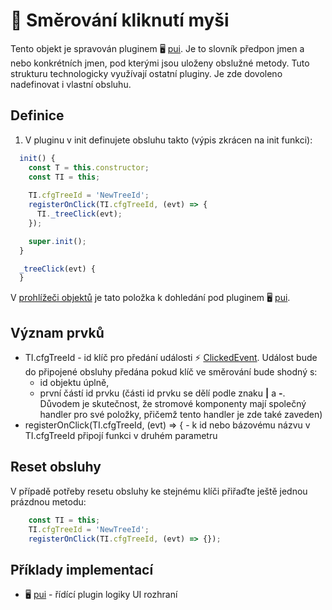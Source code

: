 # 🔀 Směrování kliknutí myši

Tento objekt je spravován pluginem 🖥️ [pui][pui]. Je to slovník předpon jmen a nebo konkrétních jmen, pod kterými jsou uloženy obslužné metody. Tuto strukturu technologicky využívají ostatní pluginy. Je zde dovoleno nadefinovat i vlastní obsluhu.

## Definice

1. V pluginu v init definujete obsluhu takto (výpis zkrácen na init funkci):

```javascript
  init() {
    const T = this.constructor;
    const TI = this;
    
    TI.cfgTreeId = 'NewTreeId';
    registerOnClick(TI.cfgTreeId, (evt) => {
      TI._treeClick(evt);
    });

    super.init();
  }

  _treeClick(evt) {
  }
```

V [prohlížeči objektů][oexplorer] je tato položka k dohledání pod pluginem 🖥️ [pui][puir].

## Význam prvků

- TI.cfgTreeId - id klíč pro předání události ⚡ [ClickedEvent][ClickedEvent]. Událost bude do připojené obsluhy předána pokud klíč ve směrování bude shodný s:
  - id objektu úplně,
  - první částí id prvku (části id prvku se dělí podle znaku **|** a **-**. Důvodem je skutečnost, že stromové komponenty mají společný handler pro své položky, přičemž tento handler je zde také zaveden)
- registerOnClick(TI.cfgTreeId,  (evt) => { - k id nebo bázovému názvu v TI.cfgTreeId připojí funkci v druhém parametru

## Reset obsluhy

V případě potřeby resetu obsluhy ke stejnému klíči přiřaďte ještě jednou prázdnou metodu:

```javascript
    const TI = this;
    TI.cfgTreeId = 'NewTreeId';
    registerOnClick(TI.cfgTreeId, (evt) => {});
```

## Příklady implementací

- 🖥️ [pui][puir] - řídící plugin logiky UI rozhraní

[ClickedEvent]: :_evt:ClickedEvent.md "ClickedEvent"
[oexplorer]: oexplorer.md "Prohlížeč objektů"
[pui]: :_plg:pui.md "pui"
[puir]: :_inst:pui:.md#h-2-1 "pui směrovací tabulka"
